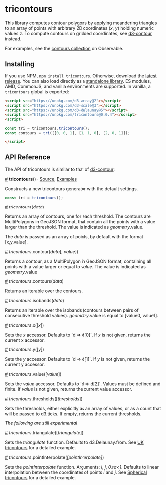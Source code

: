 # tricontours

This library computes contour polygons by applying meandering triangles to an array of points with arbitrary 2D coordinates (_x_, _y_) holding numeric values _z_. To compute contours on gridded coordinates, see [d3-contour](https://github.com/d3/d3-contour) instead.

For examples, see the [contours collection](https://observablehq.com/collection/@fil/contours) on Observable.

## Installing

If you use NPM, `npm install tricontours`. Otherwise, download the [latest release](https://github.com/Fil/tricontours/releases/latest). You can also load directly as a [standalone library](https://cdn.jsdelivr.net/npm/tricontours). ES modules, AMD, CommonJS, and vanilla environments are supported. In vanilla, a `tricontours` global is exported:

```html
<script src="https://unpkg.com/d3-array@2"></script>
<script src="https://unpkg.com/d3-scale@3"></script>
<script src="https://unpkg.com/d3-delaunay@5"></script>
<script src="https://unpkg.com/tricontours@0.0.4"></script>
<script>

const tri = tricontours.tricontours();
const contours = tri([[0, 0, 1], [1, 1, 0], [2, 0, 1]]);

</script>
```

## API Reference

The API of tricontours is similar to that of [d3-contour](https://github.com/d3/d3-contour):

<a href="#tricontours" name="tricontours">#</a> <b>tricontours</b>() · [Source](https://github.com/Fil/tricontours/blob/master/src/tricontours.js), [Examples](https://observablehq.com/collection/@fil/contours)

Constructs a new tricontours generator with the default settings.

```js
const tri = tricontours();
```


<a href="#_tricontours" name="_tricontours">#</a> _tricontours_(_data_)

Returns an array of contours, one for each threshold. The contours are MultiPolygons in GeoJSON format, that contain all the points with a value larger than the threshold. The value is indicated as _geometry_.value.

The _data_ is passed as an array of points, by default with the format [x,y,value].

<a href="#contour" name="contour">#</a> _tricontours_.contour(_data_[, _value_])

Returns a contour, as a MultiPolygon in GeoJSON format, containing all points with a value larger or equal to _value_. The value is indicated as _geometry_.value 

<a href="#contours" name="contours">#</a> _tricontours_.contours(_data_)

Returns an iterable over the contours.

<a href="#isobands" name="isobands">#</a> _tricontours_.isobands(_data_)

Returns an iterable over the isobands (contours between pairs of consecutive threshold values). _geometry_.value is equal to [value0, value1].

<a href="#x" name="x">#</a> _tricontours_.x([_x_])

Sets the *x* accessor. Defaults to \`d => d[0]\`. If _x_ is not given, returns the current x accessor.

<a href="#y" name="y">#</a> _tricontours_.y([_y_])

Sets the *y* accessor. Defaults to \`d => d[1]\`. If _y_ is not given, returns the current y accessor.

<a href="#value" name="value">#</a>  _tricontours_.value([_value_])

Sets the *value* accessor. Defaults to \`d => d[2]\`. Values must be defined and finite. If _value_ is not given, returns the current value accessor.

<a href="#thresholds" name="thresholds">#</a>  _tricontours_.thresholds([_thresholds_])

Sets the thresholds, either explicitly as an array of values, or as a count that will be passed to d3.ticks. If empty, returns the current thresholds.


_The following are still experimental_

<a href="#triangulate" name="triangulate">#</a>  _tricontours_.triangulate([_triangulate_])

Sets the *triangulate* function. Defaults to d3.Delaunay.from. See [UK tricontours](https://observablehq.com/d/b8bf49a3048a6f3d) for a detailed example.

<a href="#pointInterpolate" name="pointInterpolate">#</a> _tricontours_.pointInterpolate(_[pointInterpolate]_)

Sets the *pointInterpolate* function. Arguments: *i*, *j*, *0≤a<1*. Defaults to linear interpolation between the coordinates of points *i* and *j*. See [Spherical tricontours](https://observablehq.com/d/fa704c04f1a3de6a) for a detailed example.

